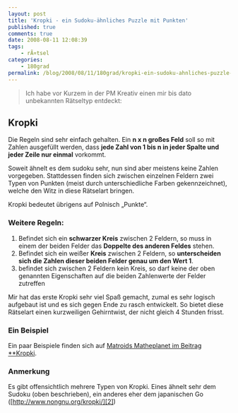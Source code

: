 ```yaml
---
layout: post
title: 'Kropki - ein Sudoku-ähnliches Puzzle mit Punkten'
published: true
comments: true
date: 2008-08-11 12:08:39
tags:
    - rÃ¤tsel
categories:
    - 180grad
permalink: /blog/2008/08/11/180grad/kropki-ein-sudoku-ahnliches-puzzle-mit-punkten
---
```

> Ich habe vor Kurzem in der PM Kreativ einen mir bis dato unbekannten Rätseltyp entdeckt:



## Kropki

Die Regeln sind sehr einfach gehalten. Ein **n x n großes Feld** soll so mit Zahlen ausgefüllt werden, dass **jede Zahl von 1 bis n in jeder Spalte und jeder Zeile nur einmal** vorkommt.

Soweit ähnelt es dem sudoku sehr, nun sind aber meistens keine Zahlen vorgegeben. Stattdessen finden sich zwischen einzelnen Feldern zwei Typen von Punkten (meist durch unterschiedliche Farben gekennzeichnet), welche den Witz in diese Rätselart bringen.

Kropki bedeutet übrigens auf Polnisch &#8222;Punkte&#8220;.

### Weitere Regeln:

  1. Befindet sich ein **schwarzer Kreis** zwischen 2 Feldern, so muss in einem der beiden Felder das **Doppelte des anderen Feldes** stehen.
  2. Befindet sich ein weißer **Kreis** zwischen 2 Feldern, so **unterscheiden sich die Zahlen dieser beiden Felder genau um den Wert 1**.
  3. befindet sich zwischen 2 Feldern kein Kreis, so darf keine der oben genannten Eigenschaften auf die beiden Zahlenwerte der Felder zutreffen

Mir hat das erste Kropki sehr viel Spaß gemacht, zumal es sehr logisch aufgebaut ist und es sich gegen Ende zu rasch entwickelt. So bietet diese Rätselart einen kurzweiligen Gehirntwist, der nicht gleich 4 Stunden frisst.

### Ein Beispiel

Ein paar Beispiele finden sich auf [Matroids Matheplanet im Beitrag **Kropki][1].

### Anmerkung

Es gibt offensichtlich mehrere Typen von Kropki. Eines ähnelt sehr dem Sudoku (oben beschrieben), ein anderes eher dem japanischen Go ([http://www.nongnu.org/kropki/][2])

 [1]: http://www.matheplanet.com/matheplanet/nuke/html/viewtopic.php?topic=107273 "Beispiel-Kropki auf www.matheplanet.com anschauen"
 [2]: http://www.nongnu.org/kropki/ "Programm zum Spielen von Go-ähnlichen Kropki auf nongnu.org besuchen"